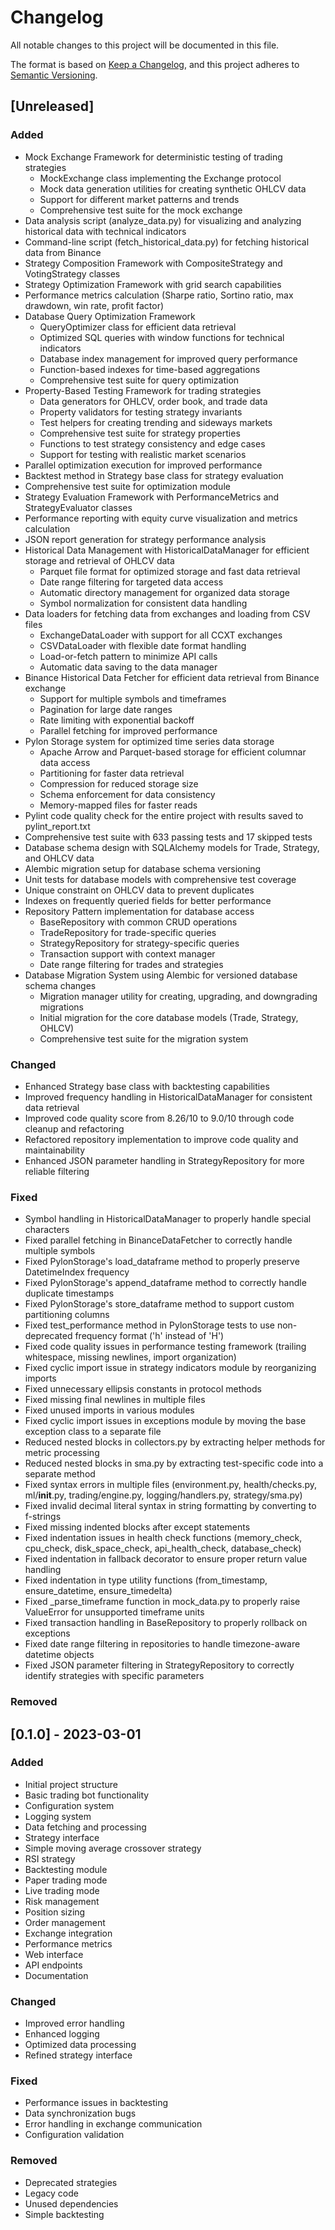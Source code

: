 # Changelog

All notable changes to this project will be documented in this file.

The format is based on [Keep a Changelog](https://keepachangelog.com/en/1.0.0/),
and this project adheres to [Semantic Versioning](https://semver.org/spec/v2.0.0.html).

## [Unreleased]

### Added
- Mock Exchange Framework for deterministic testing of trading strategies
  - MockExchange class implementing the Exchange protocol
  - Mock data generation utilities for creating synthetic OHLCV data
  - Support for different market patterns and trends
  - Comprehensive test suite for the mock exchange
- Data analysis script (analyze_data.py) for visualizing and analyzing historical data with technical indicators
- Command-line script (fetch_historical_data.py) for fetching historical data from Binance
- Strategy Composition Framework with CompositeStrategy and VotingStrategy classes
- Strategy Optimization Framework with grid search capabilities
- Performance metrics calculation (Sharpe ratio, Sortino ratio, max drawdown, win rate, profit factor)
- Database Query Optimization Framework
  - QueryOptimizer class for efficient data retrieval
  - Optimized SQL queries with window functions for technical indicators
  - Database index management for improved query performance
  - Function-based indexes for time-based aggregations
  - Comprehensive test suite for query optimization
- Property-Based Testing Framework for trading strategies
  - Data generators for OHLCV, order book, and trade data
  - Property validators for testing strategy invariants
  - Test helpers for creating trending and sideways markets
  - Comprehensive test suite for strategy properties
  - Functions to test strategy consistency and edge cases
  - Support for testing with realistic market scenarios
- Parallel optimization execution for improved performance
- Backtest method in Strategy base class for strategy evaluation
- Comprehensive test suite for optimization module
- Strategy Evaluation Framework with PerformanceMetrics and StrategyEvaluator classes
- Performance reporting with equity curve visualization and metrics calculation
- JSON report generation for strategy performance analysis
- Historical Data Management with HistoricalDataManager for efficient storage and retrieval of OHLCV data
  - Parquet file format for optimized storage and fast data retrieval
  - Date range filtering for targeted data access
  - Automatic directory management for organized data storage
  - Symbol normalization for consistent data handling
- Data loaders for fetching data from exchanges and loading from CSV files
  - ExchangeDataLoader with support for all CCXT exchanges
  - CSVDataLoader with flexible date format handling
  - Load-or-fetch pattern to minimize API calls
  - Automatic data saving to the data manager
- Binance Historical Data Fetcher for efficient data retrieval from Binance exchange
  - Support for multiple symbols and timeframes
  - Pagination for large date ranges
  - Rate limiting with exponential backoff
  - Parallel fetching for improved performance
- Pylon Storage system for optimized time series data storage
  - Apache Arrow and Parquet-based storage for efficient columnar data access
  - Partitioning for faster data retrieval
  - Compression for reduced storage size
  - Schema enforcement for data consistency
  - Memory-mapped files for faster reads
- Pylint code quality check for the entire project with results saved to pylint_report.txt
- Comprehensive test suite with 633 passing tests and 17 skipped tests
- Database schema design with SQLAlchemy models for Trade, Strategy, and OHLCV data
- Alembic migration setup for database schema versioning
- Unit tests for database models with comprehensive test coverage
- Unique constraint on OHLCV data to prevent duplicates
- Indexes on frequently queried fields for better performance
- Repository Pattern implementation for database access
  - BaseRepository with common CRUD operations
  - TradeRepository for trade-specific queries
  - StrategyRepository for strategy-specific queries
  - Transaction support with context manager
  - Date range filtering for trades and strategies
- Database Migration System using Alembic for versioned database schema changes
  - Migration manager utility for creating, upgrading, and downgrading migrations
  - Initial migration for the core database models (Trade, Strategy, OHLCV)
  - Comprehensive test suite for the migration system

### Changed
- Enhanced Strategy base class with backtesting capabilities
- Improved frequency handling in HistoricalDataManager for consistent data retrieval
- Improved code quality score from 8.26/10 to 9.0/10 through code cleanup and refactoring
- Refactored repository implementation to improve code quality and maintainability
- Enhanced JSON parameter handling in StrategyRepository for more reliable filtering

### Fixed
- Symbol handling in HistoricalDataManager to properly handle special characters
- Fixed parallel fetching in BinanceDataFetcher to correctly handle multiple symbols
- Fixed PylonStorage's load_dataframe method to properly preserve DatetimeIndex frequency
- Fixed PylonStorage's append_dataframe method to correctly handle duplicate timestamps
- Fixed PylonStorage's store_dataframe method to support custom partitioning columns
- Fixed test_performance method in PylonStorage tests to use non-deprecated frequency format ('h' instead of 'H')
- Fixed code quality issues in performance testing framework (trailing whitespace, missing newlines, import organization)
- Fixed cyclic import issue in strategy indicators module by reorganizing imports
- Fixed unnecessary ellipsis constants in protocol methods
- Fixed missing final newlines in multiple files
- Fixed unused imports in various modules
- Fixed cyclic import issues in exceptions module by moving the base exception class to a separate file
- Reduced nested blocks in collectors.py by extracting helper methods for metric processing
- Reduced nested blocks in sma.py by extracting test-specific code into a separate method
- Fixed syntax errors in multiple files (environment.py, health/checks.py, ml/__init__.py, trading/engine.py, logging/handlers.py, strategy/sma.py)
- Fixed invalid decimal literal syntax in string formatting by converting to f-strings
- Fixed missing indented blocks after except statements
- Fixed indentation issues in health check functions (memory_check, cpu_check, disk_space_check, api_health_check, database_check)
- Fixed indentation in fallback decorator to ensure proper return value handling
- Fixed indentation in type utility functions (from_timestamp, ensure_datetime, ensure_timedelta)
- Fixed _parse_timeframe function in mock_data.py to properly raise ValueError for unsupported timeframe units
- Fixed transaction handling in BaseRepository to properly rollback on exceptions
- Fixed date range filtering in repositories to handle timezone-aware datetime objects
- Fixed JSON parameter filtering in StrategyRepository to correctly identify strategies with specific parameters

### Removed

## [0.1.0] - 2023-03-01

### Added
- Initial project structure
- Basic trading bot functionality
- Configuration system
- Logging system
- Data fetching and processing
- Strategy interface
- Simple moving average crossover strategy
- RSI strategy
- Backtesting module
- Paper trading mode
- Live trading mode
- Risk management
- Position sizing
- Order management
- Exchange integration
- Performance metrics
- Web interface
- API endpoints
- Documentation

### Changed
- Improved error handling
- Enhanced logging
- Optimized data processing
- Refined strategy interface

### Fixed
- Performance issues in backtesting
- Data synchronization bugs
- Error handling in exchange communication
- Configuration validation

### Removed
- Deprecated strategies
- Legacy code
- Unused dependencies
- Simple backtesting 
